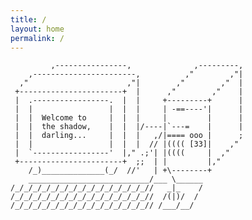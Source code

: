 ```yaml
---
title: /
layout: home
permalink: /
---
```


             ,----------------,              ,---------,
        ,-----------------------,          ,"        ,"|
      ,"                      ,"|        ,"        ,"  |
     +-----------------------+  |      ,"        ,"    |
     |  .-----------------.  |  |     +---------+      |
     |  |                 |  |  |     | -==----'|      |
     |  |  Welcome to     |  |  |     |         |      |
     |  |  the shadow,    |  |  |/----|`---=    |      |
     |  |  darling...     |  |  |   ,/|==== ooo |      ;
     |  |                 |  |  |  // |(((( [33]|    ,"
     |  `-----------------'  |," .;'| |((((     |  ,"
     +-----------------------+  ;;  | |         |,"
        /_)______________(_/  //'   | +\--------+
        ___________________________/___ \______
    /_/_/_/_/_/_/_/_/_/_/_/_/_/_/_//   _|_    /
    /_/_/_/_/_/_/_/_/_/_/_/_/_/_/_//  /(|)/  /
    /_/_/_/_/_/_/_/_/_/_/_/_/_/_/_// /___/__/




